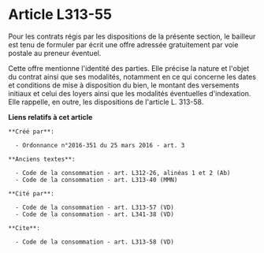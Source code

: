 # Article L313-55

Pour les contrats régis par les dispositions de la présente section, le bailleur est tenu de formuler par écrit une offre
adressée gratuitement par voie postale au preneur éventuel. 

Cette offre mentionne l'identité des parties. Elle précise la nature et l'objet du contrat ainsi que ses modalités, notamment
en ce qui concerne les dates et conditions de mise à disposition du bien, le montant des versements initiaux et celui des
loyers ainsi que les modalités éventuelles d'indexation. Elle rappelle, en outre, les dispositions de l'article L. 313-58.

**Liens relatifs à cet article**

	**Créé par**:

	  - Ordonnance n°2016-351 du 25 mars 2016 - art. 3

	**Anciens textes**:

	  - Code de la consommation - art. L312-26, alinéas 1 et 2 (Ab)
	  - Code de la consommation - art. L313-40 (MMN)

	**Cité par**:

	  - Code de la consommation - art. L313-57 (VD)
	  - Code de la consommation - art. L341-38 (VD)

	**Cite**:

	  - Code de la consommation - art. L313-58 (VD)
